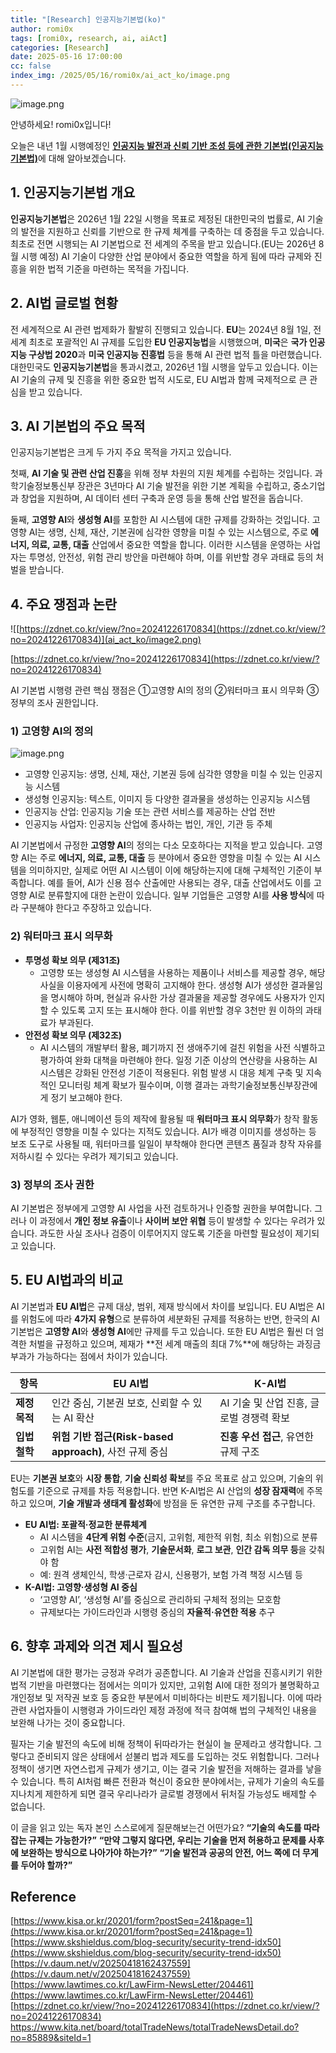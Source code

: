 ```yaml
---
title: "[Research] 인공지능기본법(ko)"
author: romi0x
tags: [romi0x, research, ai, aiAct]
categories: [Research]
date: 2025-05-16 17:00:00
cc: false
index_img: /2025/05/16/romi0x/ai_act_ko/image.png
---
```

![image.png](ai_act_ko/image.png)

안녕하세요! romi0x입니다!

오늘은 내년 1월 시행예정인 [**인공지능 발전과 신뢰 기반 조성 등에 관한 기본법(인공지능기본법)**](https://www.law.go.kr/%EB%B2%95%EB%A0%B9/%EC%9D%B8%EA%B3%B5%EC%A7%80%EB%8A%A5%20%EB%B0%9C%EC%A0%84%EA%B3%BC%20%EC%8B%A0%EB%A2%B0%20%EA%B8%B0%EB%B0%98%20%EC%A1%B0%EC%84%B1%20%EB%93%B1%EC%97%90%20%EA%B4%80%ED%95%9C%20%EA%B8%B0%EB%B3%B8%EB%B2%95/(20676,20250121))에 대해 알아보겠습니다.

## 1. 인공지능기본법 개요

**인공지능기본법**은 2026년 1월 22일 시행을 목표로 제정된 대한민국의 법률로, AI 기술의 발전을 지원하고 신뢰를 기반으로 한 규제 체계를 구축하는 데 중점을 두고 있습니다. 최초로 전면 시행되는 AI 기본법으로 전 세계의 주목을 받고 있습니다.(EU는 2026년 8월 시행 예정) AI 기술이 다양한 산업 분야에서 중요한 역할을 하게 됨에 따라 규제와 진흥을 위한 법적 기준을 마련하는 목적을 가집니다.

## 2. AI법 글로벌 현황

전 세계적으로 AI 관련 법제화가 활발히 진행되고 있습니다. **EU**는 2024년 8월 1일, 전 세계 최초로 포괄적인 AI 규제를 도입한 **EU 인공지능법**을 시행했으며, **미국**은 **국가 인공지능 구상법 2020**과 **미국 인공지능 진흥법** 등을 통해 AI 관련 법적 틀을 마련했습니다. 대한민국도 **인공지능기본법**을 통과시켰고, 2026년 1월 시행을 앞두고 있습니다. 이는 AI 기술의 규제 및 진흥을 위한 중요한 법적 시도로, EU AI법과 함께 국제적으로 큰 관심을 받고 있습니다.

## 3. AI 기본법의 주요 목적

인공지능기본법은 크게 두 가지 주요 목적을 가지고 있습니다.

첫째, **AI 기술 및 관련 산업 진흥**을 위해 정부 차원의 지원 체계를 수립하는 것입니다. 과학기술정보통신부 장관은 3년마다 AI 기술 발전을 위한 기본 계획을 수립하고, 중소기업과 창업을 지원하며, AI 데이터 센터 구축과 운영 등을 통해 산업 발전을 돕습니다.

둘째, **고영향 AI**와 **생성형 AI**를 포함한 AI 시스템에 대한 규제를 강화하는 것입니다. 고영향 AI는 생명, 신체, 재산, 기본권에 심각한 영향을 미칠 수 있는 시스템으로, 주로 **에너지, 의료, 교통, 대출** 산업에서 중요한 역할을 합니다. 이러한 시스템을 운영하는 사업자는 투명성, 안전성, 위험 관리 방안을 마련해야 하며, 이를 위반할 경우 과태료 등의 처벌을 받습니다.

## 4. 주요 쟁점과 논란

![[https://zdnet.co.kr/view/?no=20241226170834](https://zdnet.co.kr/view/?no=20241226170834)](ai_act_ko/image2.png)

[https://zdnet.co.kr/view/?no=20241226170834](https://zdnet.co.kr/view/?no=20241226170834)

AI 기본법 시행령 관련 핵심 쟁점은 ①고영향 AI의 정의 ②워터마크 표시 의무화 ③정부의 조사 권한입니다.

### 1) 고영향 AI의 정의

![image.png](ai_act_ko/image3.png)

- 고영향 인공지능: 생명, 신체, 재산, 기본권 등에 심각한 영향을 미칠 수 있는 인공지능 시스템
- 생성형 인공지능: 텍스트, 이미지 등 다양한 결과물을 생성하는 인공지능 시스템
- 인공지능 산업: 인공지능 기술 또는 관련 서비스를 제공하는 산업 전반
- 인공지능 사업자: 인공지능 산업에 종사하는 법인, 개인, 기관 등 주체

AI 기본법에서 규정한 **고영향 AI**의 정의는 다소 모호하다는 지적을 받고 있습니다. 고영향 AI는 주로 **에너지, 의료, 교통, 대출** 등 분야에서 중요한 영향을 미칠 수 있는 AI 시스템을 의미하지만, 실제로 어떤 AI 시스템이 이에 해당하는지에 대해 구체적인 기준이 부족합니다. 예를 들어, AI가 신용 점수 산출에만 사용되는 경우, 대출 산업에서도 이를 고영향 AI로 분류할지에 대한 논란이 있습니다. 일부 기업들은 고영향 AI를 **사용 방식**에 따라 구분해야 한다고 주장하고 있습니다.

### 2) 워터마크 표시 의무화

- **투명성 확보 의무 (제31조)**
    - 고영향 또는 생성형 AI 시스템을 사용하는 제품이나 서비스를 제공할 경우, 해당 사실을 이용자에게 사전에 명확히 고지해야 한다. 생성형 AI가 생성한 결과물임을 명시해야 하며, 현실과 유사한 가상 결과물을 제공할 경우에도 사용자가 인지할 수 있도록 고지 또는 표시해야 한다. 이를 위반할 경우 3천만 원 이하의 과태료가 부과된다.
- **안전성 확보 의무 (제32조)**
    - AI 시스템의 개발부터 활용, 폐기까지 전 생애주기에 걸친 위험을 사전 식별하고 평가하여 완화 대책을 마련해야 한다. 일정 기준 이상의 연산량을 사용하는 AI 시스템은 강화된 안전성 기준이 적용된다. 위험 발생 시 대응 체계 구축 및 지속적인 모니터링 체계 확보가 필수이며, 이행 결과는 과학기술정보통신부장관에게 정기 보고해야 한다.

AI가 영화, 웹툰, 애니메이션 등의 제작에 활용될 때 **워터마크 표시 의무화**가 창작 활동에 부정적인 영향을 미칠 수 있다는 지적도 있습니다. AI가 배경 이미지를 생성하는 등 보조 도구로 사용될 때, 워터마크를 일일이 부착해야 한다면 콘텐츠 품질과 창작 자유를 저하시킬 수 있다는 우려가 제기되고 있습니다.

### 3) 정부의 조사 권한

AI 기본법은 정부에게 고영향 AI 사업을 사전 검토하거나 인증할 권한을 부여합니다. 그러나 이 과정에서 **개인 정보 유출**이나 **사이버 보안 위협** 등이 발생할 수 있다는 우려가 있습니다. 과도한 사실 조사나 검증이 이루어지지 않도록 기준을 마련할 필요성이 제기되고 있습니다.

## 5. EU AI법과의 비교

AI 기본법과 **EU AI법**은 규제 대상, 범위, 제재 방식에서 차이를 보입니다. EU AI법은 AI를 위험도에 따라 **4가지 유형**으로 분류하여 세분화된 규제를 적용하는 반면, 한국의 AI 기본법은 **고영향 AI**와 **생성형 AI**에만 규제를 두고 있습니다. 또한 EU AI법은 훨씬 더 엄격한 처벌을 규정하고 있으며, 제재가 **전 세계 매출의 최대 7%**에 해당하는 과징금 부과가 가능하다는 점에서 차이가 있습니다.

| 항목 | EU AI법 | K-AI법 |
| --- | --- | --- |
| **제정 목적** | 인간 중심, 기본권 보호, 신뢰할 수 있는 AI 확산 | AI 기술 및 산업 진흥, 글로벌 경쟁력 확보 |
| **입법 철학** | **위험 기반 접근(Risk-based approach)**, 사전 규제 중심 | **진흥 우선 접근**, 유연한 규제 구조 |

EU는 **기본권 보호**와 **시장 통합**, **기술 신뢰성 확보**를 주요 목표로 삼고 있으며, 기술의 위험도를 기준으로 규제를 차등 적용합니다. 반면 K-AI법은 AI 산업의 **성장 잠재력**에 주목하고 있으며, **기술 개발과 생태계 활성화**에 방점을 둔 유연한 규제 구조를 추구합니다.

- **EU AI법: 포괄적·정교한 분류체계**
  - AI 시스템을 **4단계 위험 수준**(금지, 고위험, 제한적 위험, 최소 위험)으로 분류
  - 고위험 AI는 **사전 적합성 평가**, **기술문서화**, **로그 보관**, **인간 감독 의무 등**을 갖춰야 함
  - 예: 원격 생체인식, 학생·근로자 감시, 신용평가, 보험 가격 책정 시스템 등
- **K-AI법: 고영향·생성형 AI 중심**
  - ‘고영향 AI’, ‘생성형 AI’를 중심으로 관리하되 구체적 정의는 모호함
  - 규제보다는 가이드라인과 시행령 중심의 **자율적·유연한 적용** 추구

## 6. 향후 과제와 의견 제시 필요성

AI 기본법에 대한 평가는 긍정과 우려가 공존합니다. AI 기술과 산업을 진흥시키기 위한 법적 기반을 마련했다는 점에서는 의미가 있지만, 고위험 AI에 대한 정의가 불명확하고 개인정보 및 저작권 보호 등 중요한 부분에서 미비하다는 비판도 제기됩니다. 이에 따라 관련 사업자들이 시행령과 가이드라인 제정 과정에 적극 참여해 법의 구체적인 내용을 보완해 나가는 것이 중요합니다.

필자는 기술 발전의 속도에 비해 정책이 뒤따라가는 현실이 늘 문제라고 생각합니다. 그렇다고 준비되지 않은 상태에서 섣불리 법과 제도를 도입하는 것도 위험합니다. 그러나 정책이 생기면 자연스럽게 규제가 생기고, 이는 결국 기술 발전을 저해하는 결과를 낳을 수 있습니다. 특히 AI처럼 빠른 전환과 혁신이 중요한 분야에서는, 규제가 기술의 속도를 지나치게 제한하게 되면 결국 우리나라가 글로벌 경쟁에서 뒤처질 가능성도 배제할 수 없습니다.

이 글을 읽고 있는 독자 본인 스스로에게 질문해보는건 어떤가요?
**“기술의 속도를 따라잡는 규제는 가능한가?”**
**“만약 그렇지 않다면, 우리는 기술을 먼저 허용하고 문제를 사후에 보완하는 방식으로 나아가야 하는가?”**
**“기술 발전과 공공의 안전, 어느 쪽에 더 무게를 두어야 할까?”**

## Reference

[https://www.kisa.or.kr/20201/form?postSeq=241&page=1](https://www.kisa.or.kr/20201/form?postSeq=241&page=1)
[https://www.skshieldus.com/blog-security/security-trend-idx50](https://www.skshieldus.com/blog-security/security-trend-idx50)
[https://v.daum.net/v/20250418162437559](https://v.daum.net/v/20250418162437559)
[https://www.lawtimes.co.kr/LawFirm-NewsLetter/204461](https://www.lawtimes.co.kr/LawFirm-NewsLetter/204461)
[https://zdnet.co.kr/view/?no=20241226170834](https://zdnet.co.kr/view/?no=20241226170834)
https://www.kita.net/board/totalTradeNews/totalTradeNewsDetail.do?no=85889&siteId=1